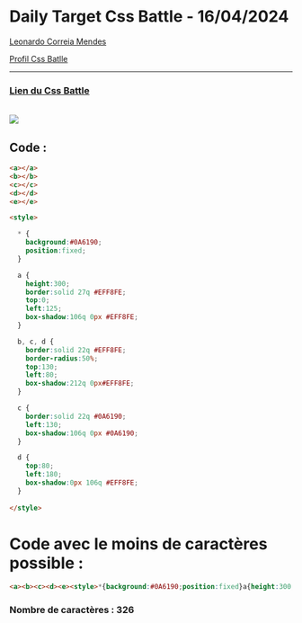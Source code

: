# Daily Target Css Battle - 16/04/2024

[Leonardo Correia Mendes](https://github.com/leonardo-correiamendes)

[Profil Css Batlle](https://cssbattle.dev/player/PxahljaEJJesW2q41DyRFOpJIt73)

<hr>

### [Lien du Css Battle](https://cssbattle.dev/play/D6SkrxLXUSuS7KpqXSFW)
<br>

<img src="https://firebasestorage.googleapis.com/v0/b/cssbattleapp.appspot.com/o/user%2Fummd3POvEDfFyeFvVdOMG3OOrwE2%2Ftargets%2Ftarget_2RWADuu.png?alt=media">

<br>

## Code : 
```html
<a></a>
<b></b>
<c></c>
<d></d>
<e></e>

<style>

  * {
    background:#0A6190;
    position:fixed;
  }

  a {
    height:300;
    border:solid 27q #EFF8FE;
    top:0;
    left:125;
    box-shadow:106q 0px #EFF8FE;
  }

  b, c, d {
    border:solid 22q #EFF8FE;
    border-radius:50%;
    top:130;
    left:80;
    box-shadow:212q 0px#EFF8FE;
  }

  c {
    border:solid 22q #0A6190;
    left:130;
    box-shadow:106q 0px #0A6190;
  }

  d {
    top:80;
    left:180;
    box-shadow:0px 106q #EFF8FE;
  }
  
</style>
```

# Code avec le moins de caractères possible : 

```html
<a><b><c><d><e><style>*{background:#0A6190;position:fixed}a{height:300;border:solid 27q#EFF8FE;top:0;left:125;box-shadow:106q 0#EFF8FE}b,c,d{border:solid 22q#EFF8FE;border-radius:50%;top:130;left:80;box-shadow:212q 0#EFF8FE}c{border:solid 22q#0A6190;left:130;box-shadow:106q 0#0A6190}d{top:80;left:180;box-shadow:0 106q#EFF8FE
```

### Nombre de caractères : 326